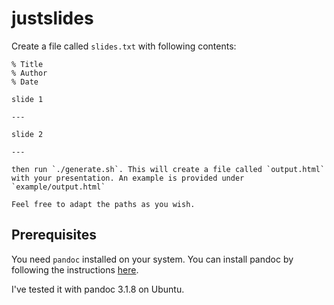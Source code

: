 # justslides

Create a file called `slides.txt` with following contents:

```
% Title
% Author
% Date

slide 1

---

slide 2

---

then run `./generate.sh`. This will create a file called `output.html` with your presentation. An example is provided under `example/output.html`

Feel free to adapt the paths as you wish.

```

## Prerequisites

You need `pandoc` installed on your system. You can install pandoc by following the instructions [here](https://pandoc.org/installing.html).

I've tested it with pandoc 3.1.8 on Ubuntu. 